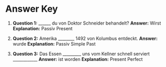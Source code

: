# Answer Key

1. **Question 1:** ______ du von Doktor Schneider behandelt?
**Answer:** Wirst
**Explanation:** Passiv Present

2. **Question 2:** Amerika ________ 1492 von Kolumbus entdeckt.
**Answer:** wurde
**Explanation:** Passiv Simple Past

3. **Question 3:** Das Essen _________ uns vom Kellner schnell serviert ____________
**Answer:** ist worden
**Explanation:** Present Perfect

